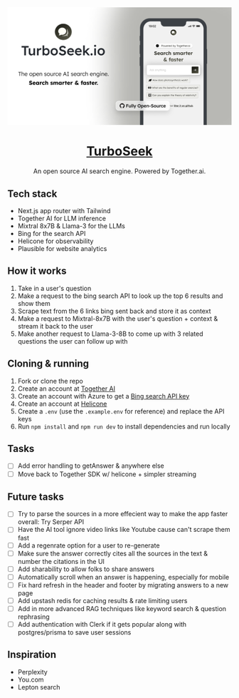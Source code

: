 <a href="https://www.turboseek.io">
  <img alt="Turbo Seek" src="./public/og-image.png">
  <h1 align="center">TurboSeek</h1>
</a>

<p align="center">
  An open source AI search engine. Powered by Together.ai.
</p>

## Tech stack

- Next.js app router with Tailwind
- Together AI for LLM inference
- Mixtral 8x7B & Llama-3 for the LLMs
- Bing for the search API
- Helicone for observability
- Plausible for website analytics

## How it works

1. Take in a user's question
2. Make a request to the bing search API to look up the top 6 results and show them
3. Scrape text from the 6 links bing sent back and store it as context
4. Make a request to Mixtral-8x7B with the user's question + context & stream it back to the user
5. Make another request to Llama-3-8B to come up with 3 related questions the user can follow up with

## Cloning & running

1. Fork or clone the repo
2. Create an account at [Together AI](https://dub.sh/together-ai)
3. Create an account with Azure to get a [Bing search API key](https://www.microsoft.com/en-us/bing/apis/bing-web-search-api)
4. Create an account at [Helicone](https://www.helicone.ai/)
5. Create a `.env` (use the `.example.env` for reference) and replace the API keys
6. Run `npm install` and `npm run dev` to install dependencies and run locally

## Tasks

- [ ] Add error handling to getAnswer & anywhere else
- [ ] Move back to Together SDK w/ helicone + simpler streaming

## Future tasks

- [ ] Try to parse the sources in a more effecient way to make the app faster overall: Try Serper API
- [ ] Have the AI tool ignore video links like Youtube cause can't scrape them fast
- [ ] Add a regenrate option for a user to re-generate
- [ ] Make sure the answer correctly cites all the sources in the text & number the citations in the UI
- [ ] Add sharability to allow folks to share answers
- [ ] Automatically scroll when an answer is happening, especially for mobile
- [ ] Fix hard refresh in the header and footer by migrating answers to a new page
- [ ] Add upstash redis for caching results & rate limiting users
- [ ] Add in more advanced RAG techniques like keyword search & question rephrasing
- [ ] Add authentication with Clerk if it gets popular along with postgres/prisma to save user sessions

## Inspiration

- Perplexity
- You.com
- Lepton search
